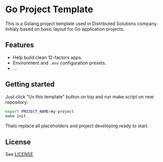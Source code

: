 # Go Project Template

This is a Golang project template used in Distributed Solutions company. Initialy based on basic layout for Go application projects. 

## Features

* Help build clean 12-factors apps.
* Environment and `.env` configuration presets.
* ...

## Getting started

Just click "Us this template" button on top and run make script on new repository:

```bash
export PROJECT_NAME=my-project
make init
```

Thats replace all placeholders and project developing ready to start.

## License

See [LICENSE](https://github.com/distributed-solutions/go-project-template/blob/master/LICENSE)
